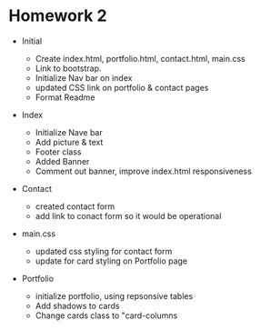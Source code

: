 # Homework 2

* Initial
  - Create index.html, portfolio.html, contact.html, main.css
  - Link to bootstrap. 
  - Initialize Nav bar on index
  - updated CSS link on portfolio & contact pages
  - Format Readme

* Index
  - Initialize Nave bar
  - Add picture & text 
  - Footer class
  - Added Banner
  - Comment out banner, improve index.html responsiveness

* Contact
  - created contact form 
  - add link to conact form so it would be operational

* main.css
  - updated css styling for contact form
  - update for card styling on Portfolio page

* Portfolio
  - initialize portfolio, using repsonsive tables 
  - Add shadows to cards
  - Change cards class to "card-columns
